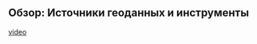 ## Обзор: Источники геоданных и инструменты

[video](https://player.softculture.cc/embed/online/GIS/GIS_10.10.12_L2-3_Open_Data_Sources)